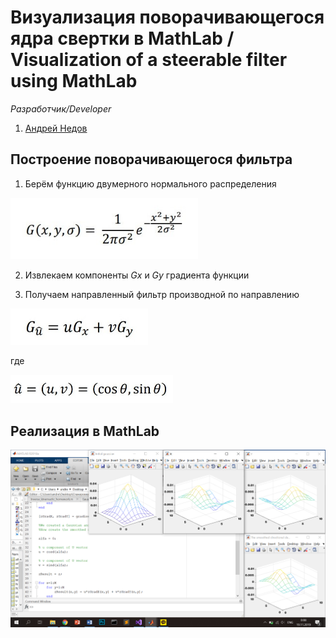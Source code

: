 # Визуализация поворачивающегося ядра свертки в MathLab / Visualization of a steerable filter using MathLab

*Разработчик/Developer*
1. [Андрей Недов](github.com/Andrey-Nedov-is-a-human)

## Построение поворачивающегося фильтра

1. Берём функцию двумерного нормального распределения

<img src="/imgs/img2.jpg" width="300"/>

2. Извлекаем компоненты *Gx* и *Gy* градиента функции

3. Получаем направленный фильтр производной по направлению

<img src="/imgs/img3.jpg" width="220"/>

где

<img src="/imgs/img4.jpg" width="260"/>

## Реализация в MathLab

<img src="/imgs/img1.png" width="700"/>


